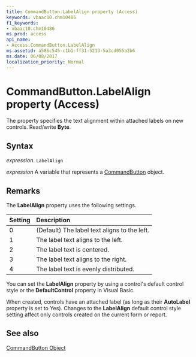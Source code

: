 ```yaml
---
title: CommandButton.LabelAlign property (Access)
keywords: vbaac10.chm10486
f1_keywords:
- vbaac10.chm10486
ms.prod: access
api_name:
- Access.CommandButton.LabelAlign
ms.assetid: a586c545-c1b1-ff31-5213-5a3cd055a2b6
ms.date: 06/08/2017
localization_priority: Normal
---
```



# CommandButton.LabelAlign property (Access)

The property specifies the text alignment within attached labels on new controls. Read/write  **Byte**.


## Syntax

_expression_. `LabelAlign`

_expression_ A variable that represents a [CommandButton](Access.CommandButton.md) object.


## Remarks

The  **LabelAlign** property uses the following settings.



|Setting|Description|
|:-----|:-----|
|0|(Default) The label text aligns to the left.|
|1|The label text aligns to the left.|
|2|The label text is centered.|
|3|The label text aligns to the right.|
|4|The label text is evenly distributed.|

You can set the  **LabelAlign** property by using a control's default control style or the **DefaultControl** property in Visual Basic.

When created, controls have an attached label (as long as their  **AutoLabel** property is set to Yes). Changes to the **LabelAlign** default control style setting affect only controls created on the current form or report.


## See also


[CommandButton Object](Access.CommandButton.md)

